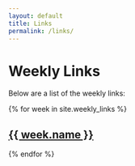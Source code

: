 ```yaml
---
layout: default
title: Links
permalink: /links/
---
```


# Weekly Links

Below are a list of the weekly links:

{% for week in site.weekly_links %}
  <h2>
    <a href="{{ week.url }}">
      {{ week.name }}
    </a>
  </h2>
{% endfor %}
